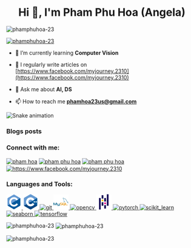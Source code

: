 <h1 align="center">Hi 👋, I'm Pham Phu Hoa (Angela)</h1>
<p align="left"> <img src="https://komarev.com/ghpvc/?username=phamphuhoa-23&label=Profile%20views&color=0e75b6&style=flat" alt="phamphuhoa-23" /> </p>

<p align="left"> <a href="https://github.com/ryo-ma/github-profile-trophy"><img src="https://github-profile-trophy.vercel.app/?username=phamphuhoa-23" alt="phamphuhoa-23" /></a> </p>

- 🌱 I’m currently learning **Computer Vision**

- 📝 I regularly write articles on [https://www.facebook.com/myjourney.2310](https://www.facebook.com/myjourney.2310)

- 💬 Ask me about **AI, DS**

- 📫 How to reach me **phamhoa23us@gmail.com**

<img src="https://raw.githubusercontent.com/PhamPhuHoa-23/PhamPhuHoa-23/output/snake.svg" alt="Snake animation" />

### Blogs posts
<!-- BLOG-POST-LIST:START -->
<!-- BLOG-POST-LIST:END -->

<h3 align="left">Connect with me:</h3>
<p align="left">
<a href="https://linkedin.com/in/pham hoa" target="blank"><img align="center" src="https://raw.githubusercontent.com/rahuldkjain/github-profile-readme-generator/master/src/images/icons/Social/linked-in-alt.svg" alt="pham hoa" height="30" width="40" /></a>
<a href="https://kaggle.com/pham phu hoa" target="blank"><img align="center" src="https://raw.githubusercontent.com/rahuldkjain/github-profile-readme-generator/master/src/images/icons/Social/kaggle.svg" alt="pham phu hoa" height="30" width="40" /></a>
<a href="https://fb.com/pham phu hoa" target="blank"><img align="center" src="https://raw.githubusercontent.com/rahuldkjain/github-profile-readme-generator/master/src/images/icons/Social/facebook.svg" alt="pham phu hoa" height="30" width="40" /></a>
<a href="/https://www.facebook.com/myjourney.2310" target="blank"><img align="center" src="https://raw.githubusercontent.com/rahuldkjain/github-profile-readme-generator/master/src/images/icons/Social/rss.svg" alt="https://www.facebook.com/myjourney.2310" height="30" width="40" /></a>
</p>

<h3 align="left">Languages and Tools:</h3>
<p align="left"> <a href="https://www.cprogramming.com/" target="_blank" rel="noreferrer"> <img src="https://raw.githubusercontent.com/devicons/devicon/master/icons/c/c-original.svg" alt="c" width="40" height="40"/> </a> <a href="https://www.w3schools.com/cpp/" target="_blank" rel="noreferrer"> <img src="https://raw.githubusercontent.com/devicons/devicon/master/icons/cplusplus/cplusplus-original.svg" alt="cplusplus" width="40" height="40"/> </a> <a href="https://git-scm.com/" target="_blank" rel="noreferrer"> <img src="https://www.vectorlogo.zone/logos/git-scm/git-scm-icon.svg" alt="git" width="40" height="40"/> </a> <a href="https://www.mysql.com/" target="_blank" rel="noreferrer"> <img src="https://raw.githubusercontent.com/devicons/devicon/master/icons/mysql/mysql-original-wordmark.svg" alt="mysql" width="40" height="40"/> </a> <a href="https://opencv.org/" target="_blank" rel="noreferrer"> <img src="https://www.vectorlogo.zone/logos/opencv/opencv-icon.svg" alt="opencv" width="40" height="40"/> </a> <a href="https://pandas.pydata.org/" target="_blank" rel="noreferrer"> <img src="https://raw.githubusercontent.com/devicons/devicon/2ae2a900d2f041da66e950e4d48052658d850630/icons/pandas/pandas-original.svg" alt="pandas" width="40" height="40"/> </a> <a href="https://pytorch.org/" target="_blank" rel="noreferrer"> <img src="https://www.vectorlogo.zone/logos/pytorch/pytorch-icon.svg" alt="pytorch" width="40" height="40"/> </a> <a href="https://scikit-learn.org/" target="_blank" rel="noreferrer"> <img src="https://upload.wikimedia.org/wikipedia/commons/0/05/Scikit_learn_logo_small.svg" alt="scikit_learn" width="40" height="40"/> </a> <a href="https://seaborn.pydata.org/" target="_blank" rel="noreferrer"> <img src="https://seaborn.pydata.org/_images/logo-mark-lightbg.svg" alt="seaborn" width="40" height="40"/> </a> <a href="https://www.tensorflow.org" target="_blank" rel="noreferrer"> <img src="https://www.vectorlogo.zone/logos/tensorflow/tensorflow-icon.svg" alt="tensorflow" width="40" height="40"/> </a> </p>

<p><img align="left" src="https://github-readme-stats.vercel.app/api/top-langs?username=phamphuhoa-23&show_icons=true&locale=en&layout=compact" alt="phamphuhoa-23" /></p>

<p>&nbsp;<img align="center" src="https://github-readme-stats.vercel.app/api?username=phamphuhoa-23&show_icons=true&locale=en" alt="phamphuhoa-23" /></p>

<p><img align="center" src="https://github-readme-streak-stats.herokuapp.com/?user=phamphuhoa-23&" alt="phamphuhoa-23" /></p>
